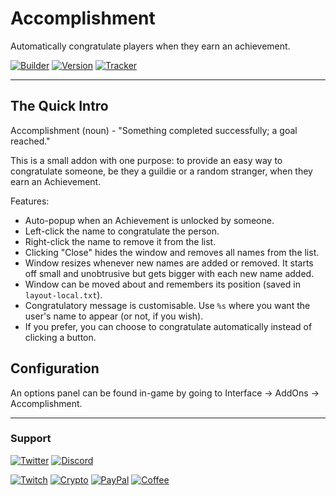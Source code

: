 # Accomplishment

Automatically congratulate players when they earn an achievement.

[![Builder](https://img.shields.io/travis/com/ravendwyr/accomplishment.svg?label=Build&logo=travis&maxAge=600&style=popout)](https://travis-ci.com/github/Ravendwyr/Accomplishment)
[![Version](https://img.shields.io/github/tag-date/ravendwyr/accomplishment.svg?label=Version&logo=curseforge&maxAge=600&style=popout)](https://www.curseforge.com/wow/addons/accomplishment/files/all)
[![Tracker](https://img.shields.io/github/issues/ravendwyr/accomplishment.svg?label=Issues&logo=github&maxAge=600&style=popout)](https://github.com/Ravendwyr/Accomplishment/issues)

***

## The Quick Intro

Accomplishment (noun) - "Something completed successfully; a goal reached."

This is a small addon with one purpose: to provide an easy way to congratulate someone, be they a guildie or a random stranger, when they earn an Achievement.

Features:
- Auto-popup when an Achievement is unlocked by someone.
- Left-click the name to congratulate the person.
- Right-click the name to remove it from the list.
- Clicking "Close" hides the window and removes all names from the list.
- Window resizes whenever new names are added or removed. It starts off small and unobtrusive but gets bigger with each new name added.
- Window can be moved about and remembers its position (saved in `layout-local.txt`).
- Congratulatory message is customisable. Use `%s` where you want the user's name to appear (or not, if you wish).
- If you prefer, you can choose to congratulate automatically instead of clicking a button.

## Configuration

An options panel can be found in-game by going to Interface -> AddOns -> Accomplishment.

***

### Support

[![Twitter](https://img.shields.io/twitter/follow/ravendwyr.svg?label=Twitter&logo=twitter&maxAge=600&style=popout)](https://twitter.com/Ravendwyr)
[![Discord](https://img.shields.io/discord/299308204393889802.svg?label=Discord&logo=discord&maxAge=600&style=popout)](https://top.gg/servers/299308204393889802)

[![Twitch](https://img.shields.io/badge/Twitch-subscribe-yellow.svg?&logo=twitch)](https://www.twitch.tv/subs/ravendwyr)
[![Crypto](https://img.shields.io/badge/ETH-send-yellow.svg?&logo=ethereum)](https://etherscan.io/address/0x332224Ed82264298B3DC68dAcf643E8Df4abDCC3)
[![PayPal](https://img.shields.io/badge/PayPal-donate-yellow.svg?logo=paypal)](https://www.paypal.me/Ravendwyr/5gbp)
[![Coffee](https://img.shields.io/badge/Kofi-buy-yellow.svg?logo=ko-fi)](https://ko-fi.com/Ravendwyr)

